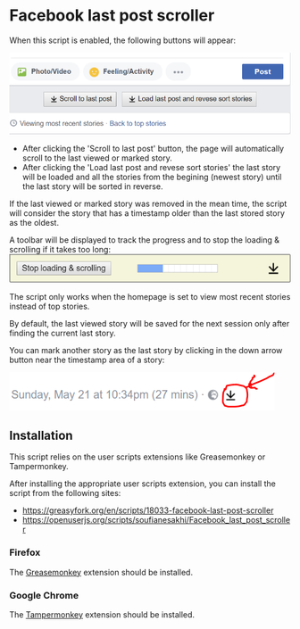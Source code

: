# Facebook last post scroller

When this script is enabled, the following buttons will appear:

![Menu](https://raw.githubusercontent.com/soufianesakhi/facebook-last-post-scroller/master/img/menu.png)

- After clicking the 'Scroll to last post' button, the page will automatically scroll to the last viewed or marked story.
- After clicking the 'Load last post and revese sort stories' the last story will be loaded and all the stories from the begining (newest story) until the last story will be sorted in reverse.

If the last viewed or marked story was removed in the mean time, the script will consider the story that has a timestamp older than the last stored story as the oldest.

A toolbar will be displayed to track the progress and to stop the loading & scrolling if it takes too long:
![loading-toolbar](https://raw.githubusercontent.com/soufianesakhi/facebook-last-post-scroller/master/img/loading-toolbar.png)


The script only works when the homepage is set to view most recent stories instead of top stories.

By default, the last viewed story will be saved for the next session only after finding the current last story. 

You can mark another story as the last story by clicking in the down arrow button near the timestamp area of a story:

![mark-as-old-story](https://raw.githubusercontent.com/soufianesakhi/facebook-last-post-scroller/master/img/mark-as-old-story.png)


## Installation

This script relies on the user scripts extensions like Greasemonkey or Tampermonkey.

After installing the appropriate user scripts extension, you can install the script from the following sites:
- https://greasyfork.org/en/scripts/18033-facebook-last-post-scroller
- https://openuserjs.org/scripts/soufianesakhi/Facebook_last_post_scroller

### Firefox

The [Greasemonkey](https://addons.mozilla.org/en-US/firefox/addon/greasemonkey/) extension should be installed.

###  Google Chrome

The [Tampermonkey](https://chrome.google.com/webstore/detail/tampermonkey/dhdgffkkebhmkfjojejmpbldmpobfkfo?hl=en) extension should be installed.
